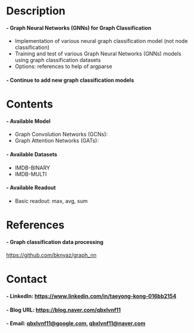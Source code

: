 Description
=============

#### - Graph Neural Networks (GNNs) for Graph Classification
  - Implementation of various neural graph classification model (not node classification)
  - Training and test of various Graph Neural Networks (GNNs) models using graph classification datasets
  - Options: references to help of argparse
#### - Continue to add new graph classification models

Contents
=============

#### - Available Model
  - Graph Convolution Networks (GCNs):
  - Graph Attention Networks (GATs):
  
#### - Available Datasets
  - IMDB-BINARY
  - IMDB-MULTI
  
#### - Available Readout
  - Basic readout: max, avg, sum
  
References
=============

#### - Graph classification data processing

https://github.com/bknyaz/graph_nn

Contact
=============

#### - LinkedIn: https://www.linkedin.com/in/taeyong-kong-016bb2154

#### - Blog URL: https://blog.naver.com/qbxlvnf11

#### - Email: qbxlvnf11@google.com, qbxlvnf11@naver.com
